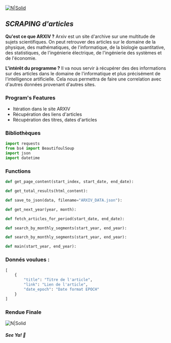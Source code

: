 [![N|Solid](https://i.postimg.cc/TYt0MYZ5/brand-logo-primary-removebg-preview.png)](https://nodesource.com/products/nsolid)

## _SCRAPING d'articles_


**Qu'est ce que ARXIV ?**
Arxiv est un site d'archive sur une multitude de sujets scientifiques. On peut retrouver des articles sur le domaine de la physique, des mathématiques, de l'informatique, de la biologie quantitative, des statistiques, de l'ingénierie électrique, de l'ingénierie des systèmes et de l'économie.

**L'intérêt du programme ?**
Il va nous servir à récupérer des des informations sur des articles dans le domaine de l'informatique et plus précisément de l'intelligence artificielle. Cela nous permettra de faire une correlation avec d'autres données provenant d'autres sites.

### Program's Features 
- Itération dans le site ARXIV 
- Récupération des liens d'articles
- Récupération des titres, dates d'articles

### Bibliothèques 
```python
import requests
from bs4 import BeautifoulSoup
import json
import datetime
```
### Functions
```python
def get_page_content(start_index, start_date, end_date):
```
```python
def get_total_results(html_content):
```
```python
def save_to_json(data, filename="ARXIV_DATA.json"):
```
```python
def get_next_year(year, month):
```
```python
def fetch_articles_for_period(start_date, end_date):
```
```python
def search_by_monthly_segments(start_year, end_year):
```
```python
def search_by_monthly_segments(start_year, end_year):
```
```python
def main(start_year, end_year):
```

### Donnés voulues : 

```python
[
    {
        "title": "Titre de l'article",
        "link": "Lien de l'article",
        "date_epoch": "Date format EPOCH"
    }
]    
```

### Rendue Finale 

![N|Solid](https://i.postimg.cc/Fsbtjck5/Capture-d-cran-2024-11-15-105532.png)

##### **See Ya! ️👾**

